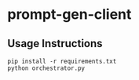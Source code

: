 # prompt-gen-client

## Usage Instructions

    pip install -r requirements.txt
    python orchestrator.py